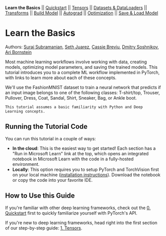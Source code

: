 **Learn the Basics** ||
[Quickstart](Quickstart.html) ||
[Tensors](Tensors.html) ||
[Datasets & DataLoaders](Data.html) ||
[Transforms](transforms_tutorial.html) ||
[Build Model](buildmodel_tutorial.html) ||
[Autograd](autogradqs_tutorial.html) ||
[Optimization](optimization_tutorial.html) ||
[Save & Load Model](saveloadrun_tutorial.html)

# Learn the Basics

Authors:
[Suraj Subramanian](https://github.com/suraj813),
[Seth Juarez](https://github.com/sethjuarez/),
[Cassie Breviu](https://github.com/cassieview/),
[Dmitry Soshnikov](https://soshnikov.com/),
[Ari Bornstein](https://github.com/aribornstein/)

Most machine learning workflows involve working with data, creating models, optimizing model
parameters, and saving the trained models. This tutorial introduces you to a complete ML workflow
implemented in PyTorch, with links to learn more about each of these concepts.

We'll use the FashionMNIST dataset to train a neural network that predicts if an input image belongs
to one of the following classes: T-shirt/top, Trouser, Pullover, Dress, Coat, Sandal, Shirt, Sneaker,
Bag, or Ankle boot.

`This tutorial assumes a basic familiarity with Python and Deep Learning concepts.`


## Running the Tutorial Code
You can run this tutorial in a couple of ways:

- **In the cloud**: This is the easiest way to get started! Each section has a "Run in Microsoft Learn" link at the top, which opens an integrated notebook in Microsoft Learn with the code in a fully-hosted environment.
- **Locally**: This option requires you to setup PyTorch and TorchVision first on your local machine ([installation instructions](https://pytorch.org/get-started/locally/)). Download the notebook or copy the code into your favorite IDE.


## How to Use this Guide
If you're familiar with other deep learning frameworks, check out the [0. Quickstart](quickstart_tutorial.html) first
to quickly familiarize yourself with PyTorch's API.

If you're new to deep learning frameworks, head right into the first section of our step-by-step guide: [1. Tensors](tensor_tutorial.html).

